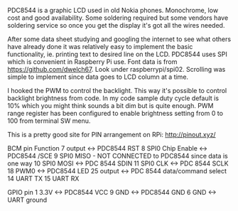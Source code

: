 PDC8544 is a graphic LCD used in old Nokia phones. Monochrome, low cost and good availability. Some soldering required but 
some vendors have soldering service so once you get the display it's got all the wires needed.

After some data sheet studying and googling the internet to see what others have already done it was relatively easy to 
implement the basic functionality, ie. printing text to desired line on the LCD. PDC8544 uses SPI which is convenient in 
Raspberry Pi use. Font data is from https://github.com/dwelch67. Look under raspberrypi/spi02. Scrolling was simple to 
implement since data goes to LCD column at a time.

I hooked the PWM to control the backlight. This way it's possible to control backlight brightness from code. In my code sample 
duty cycle default is 10% which you might think sounds a bit dim but is quite enough. PWM range register has been 
configured to enable brightness setting from 0 to 100 from terminal SW menu.

This is a pretty good site for PIN arrangement on RPi: http://pinout.xyz/

BCM pin      Function
7             output <-> PDC8544 RST
8             SPI0 Chip Enable <-> PDC8544 /SCE
9             SPI0 MISO - NOT CONNECTED to PDC8544 since data is one way
10            SPI0 MOSI <-> PDC 8544 SDIN
11            SPI0 CLK <-> PDC 8544 SCLK
18            PWM0 <-> PDC8544 LED
25            output <-> PDC 8544 data/command select
14            UART TX
15            UART RX

GPIO pin
1             3.3V <-> PDC8544 VCC
9             GND <-> PDC8544 GND
6             GND <-> UART ground
